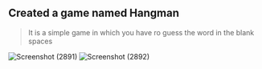 ## Created a game named Hangman
> It is a simple game in which you have ro guess the word in the blank spaces 



![Screenshot (2891)](https://user-images.githubusercontent.com/104317798/194690982-58c31c83-0aff-40b3-8fbe-45244331515e.png)
![Screenshot (2892)](https://user-images.githubusercontent.com/104317798/194690984-fd194310-2d0d-4dad-a1b1-37beef83bbd1.png)
